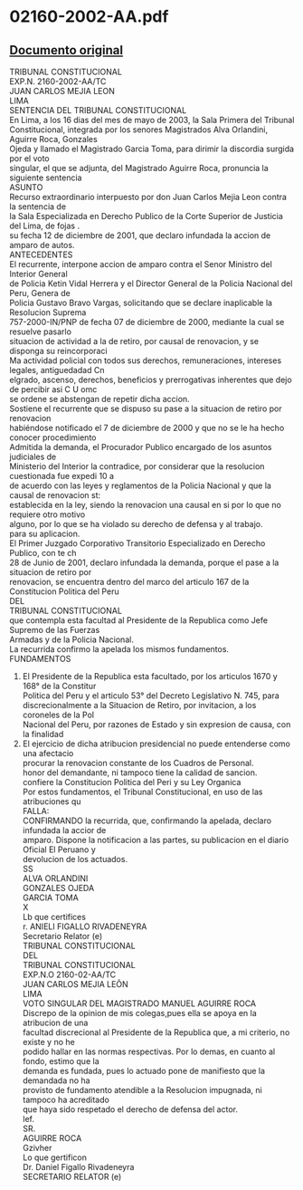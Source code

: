 
02160-2002-AA.pdf
=================
  
[Documento original](https://tc.gob.pe/jurisprudencia/2003/02160-2002-AA.pdf)  
---  
TRIBUNAL CONSTITUCIONAL  
EXP.N. 2160-2002-AA/TC  
JUAN CARLOS MEJIA LEON  
LIMA  
SENTENCIA DEL TRIBUNAL CONSTITUCIONAL  
En Lima, a los 16 dias del mes de mayo de 2003, la Sala Primera del Tribunal  
Constitucional, integrada por los senores Magistrados Alva Orlandini, Aguirre Roca, Gonzales  
Ojeda y llamado el Magistrado Garcia Toma, para dirimir la discordia surgida por el voto  
singular, el que se adjunta, del Magistrado Aguirre Roca, pronuncia la siguiente sentencia  
ASUNTO  
Recurso extraordinario interpuesto por don Juan Carlos Mejia Leon contra la sentencia de  
la Sala Especializada en Derecho Publico de la Corte Superior de Justicia del Lima, de fojas .  
su fecha 12 de diciembre de 2001, que declaro infundada la accion de amparo de autos.  
ANTECEDENTES  
El recurrente, interpone accion de amparo contra el Senor Ministro del Interior General  
de Policia Ketin Vidal Herrera y el Director General de la Policia Nacional del Peru, Genera de  
Policia Gustavo Bravo Vargas, solicitando que se declare inaplicable la Resolucion Suprema  
757-2000-IN/PNP de fecha 07 de diciembre de 2000, mediante la cual se resuelve pasarlo  
situacion de actividad a la de retiro, por causal de renovacion, y se disponga su reincorporaci  
Ma actividad policial con todos sus derechos, remuneraciones, intereses legales, antiguedadad Cn  
elgrado, ascenso, derechos, beneficios y prerrogativas inherentes que dejo de percibir asi C U omc  
se ordene se abstengan de repetir dicha accion.  
Sostiene el recurrente que se dispuso su pase a la situacion de retiro por renovacion  
habiéndose notificado el 7 de diciembre de 2000 y que no se le ha hecho conocer procedimiento  
Admitida la demanda, el Procurador Publico encargado de los asuntos judiciales de  
Ministerio del Interior la contradice, por considerar que la resolucion cuestionada fue expedi 10 a  
de acuerdo con las leyes y reglamentos de la Policia Nacional y que la causal de renovacion st:  
establecida en la ley, siendo la renovacion una causal en si por lo que no requiere otro motivo  
alguno, por lo que se ha violado su derecho de defensa y al trabajo.  
para su aplicacion.  
El Primer Juzgado Corporativo Transitorio Especializado en Derecho Publico, con te ch  
28 de Junio de 2001, declaro infundada la demanda, porque el pase a la situacion de retiro por  
renovacion, se encuentra dentro del marco del articulo 167 de la Constitucion Politica del Peru  
DEL  
TRIBUNAL CONSTITUCIONAL  
que contempla esta facultad al Presidente de la Republica como Jefe Supremo de las Fuerzas  
Armadas y de la Policia Nacional.  
La recurrida confirmo la apelada los mismos fundamentos.  
FUNDAMENTOS  
1. El Presidente de la Republica esta facultado, por los articulos 1670 y 168° de la Constitur  
Politica del Peru y el articulo 53° del Decreto Legislativo N. 745, para  
discrecionalmente a la Situacion de Retiro, por invitacion, a los coroneles de la Pol  
Nacional del Peru, por razones de Estado y sin expresion de causa, con la finalidad  
2. El ejercicio de dicha atribucion presidencial no puede entenderse como una afectacio  
procurar la renovacion constante de los Cuadros de Personal.  
honor del demandante, ni tampoco tiene la calidad de sancion.  
confiere la Constitucion Politica del Peri y su Ley Organica  
Por estos fundamentos, el Tribunal Constitucional, en uso de las atribuciones qu  
FALLA:  
CONFIRMANDO la recurrida, que, confirmando la apelada, declaro infundada la accior de  
amparo. Dispone la notificacion a las partes, su publicacion en el diario Oficial El Peruano y  
devolucion de los actuados.  
SS  
ALVA ORLANDINI  
GONZALES OJEDA  
GARCIA TOMA  
X  
Lb que certifices  
r. ANIELI FIGALLO RIVADENEYRA  
Secretario Relator (e)  
TRIBUNAL CONSTITUCIONAL  
DEL  
TRIBUNAL CONSTITUCIONAL  
EXP.N.O 2160-02-AA/TC  
JUAN CARLOS MEJIA LEÔN  
LIMA  
VOTO SINGULAR DEL MAGISTRADO MANUEL AGUIRRE ROCA  
Discrepo de la opinion de mis colegas,pues ella se apoya en la atribucion de una  
facultad discrecional al Presidente de la Republica que, a mi criterio, no existe y no he  
podido hallar en las normas respectivas. Por lo demas, en cuanto al fondo, estimo que la  
demanda es fundada, pues lo actuado pone de manifiesto que la demandada no ha  
provisto de fundamento atendible a la Resolucion impugnada, ni tampoco ha acreditado  
que haya sido respetado el derecho de defensa del actor.  
lef.  
SR.  
AGUIRRE ROCA  
Gzivher  
Lo que gertificon  
Dr. Daniel Figallo Rivadeneyra  
SECRETARIO RELATOR (e)